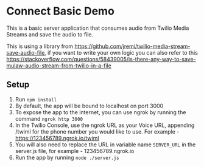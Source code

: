 # Connect Basic Demo

This is a basic server application that consumes audio from Twilio Media Streams and save the audio to file.

This is using a library from https://github.com/jremi/twilio-media-stream-save-audio-file, if you want to write your own logic you can also refer to this https://stackoverflow.com/questions/58439005/is-there-any-way-to-save-mulaw-audio-stream-from-twilio-in-a-file


## Setup

1. Run `npm install`
2. By default, the app will be bound to localhost on port 3000
3. To expose the app to the internet, you can use ngrok by running the command `ngrok http 3000`
4. In the Twilio Console, use the ngrok URL as your Voice URL, appending /twiml for the phone number you would like to use. For example - https://123456789.ngrok.io/twiml
5. You will also need to replace the URL in variable name `SERVER_URL` in the server.js file, for example - 123456789.ngrok.io
6. Run the app by running `node ./server.js`
